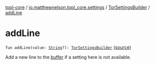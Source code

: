 [topl-core](../../index.md) / [io.matthewnelson.topl_core.settings](../index.md) / [TorSettingsBuilder](index.md) / [addLine](./add-line.md)

# addLine

`fun addLine(value: `[`String`](https://kotlinlang.org/api/latest/jvm/stdlib/kotlin/-string/index.html)`?): `[`TorSettingsBuilder`](index.md) [(source)](https://github.com/05nelsonm/TorOnionProxyLibrary-Android/blob/master/topl-core/src/main/java/io/matthewnelson/topl_core/settings/TorSettingsBuilder.kt#L111)

Add a new line to the [buffer](#) if a setting here is not available.

